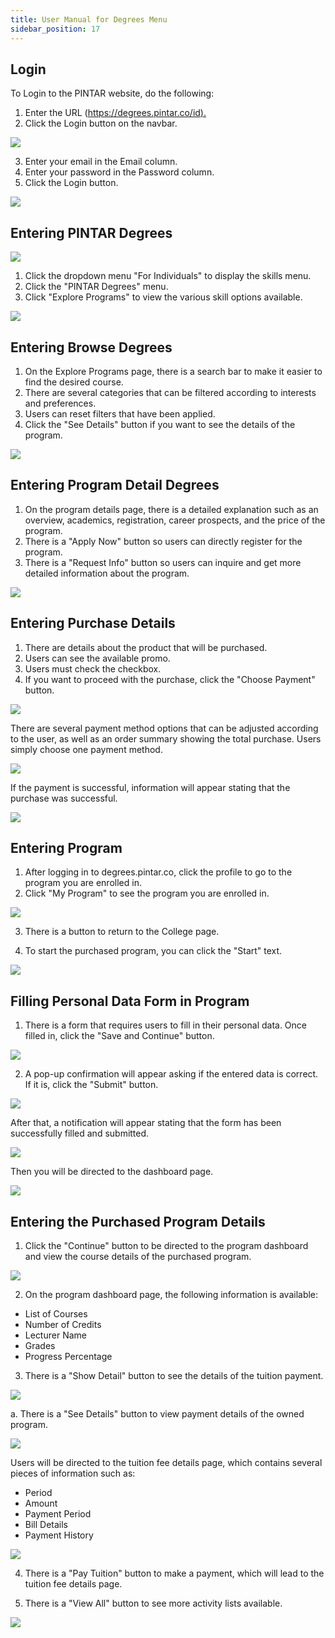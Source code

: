 ```yaml
---
title: User Manual for Degrees Menu
sidebar_position: 17
---
```

## **Login**

To Login to the PINTAR website, do the following:

1. Enter the URL ([https://degrees.pintar.co/id).](https://degrees.pintar.co/id)
2. Click the Login button on the navbar.

![](/img/login_1.png)

3. Enter your email in the Email column.
4. Enter your password in the Password column.
5. Click the Login button.

![](/img/login_1.2.png)

## **Entering PINTAR Degrees**

![](/img/dashboard-degree_eng.png)

1. Click the dropdown menu "For Individuals" to display the skills menu.
2. Click the "PINTAR Degrees" menu.
3. Click "Explore Programs" to view the various skill options available.

![](/img/dashboard-degree_eng2.png)

## **Entering Browse Degrees**

1. On the Explore Programs page, there is a search bar to make it easier to find the desired course.
2. There are several categories that can be filtered according to interests and preferences.
3. Users can reset filters that have been applied.
4. Click the "See Details" button if you want to see the details of the program.

![](/img/degrees-home_eng.png)

## **Entering Program Detail Degrees**

1. On the program details page, there is a detailed explanation such as an overview, academics, registration, career prospects, and the price of the program.
2. There is a "Apply Now" button so users can directly register for the program.
3. There is a "Request Info" button so users can inquire and get more detailed information about the program.

![](/img/degrees-detail_eng.png)

## **Entering Purchase Details**

1. There are details about the product that will be purchased.
2. Users can see the available promo.
3. Users must check the checkbox.
4. If you want to proceed with the purchase, click the "Choose Payment" button.

![](/img/degrees-detailpayment_eng.png)

There are several payment method options that can be adjusted according to the user, as well as an order summary showing the total purchase. Users simply choose one payment method.

![](/img/degrees-payment_id.png)

If the payment is successful, information will appear stating that the purchase was successful.

![](/img/degrees-payment_id.png)

## **Entering Program**

1. After logging in to degrees.pintar.co, click the profile to go to the program you are enrolled in.
2. Click "My Program" to see the program you are enrolled in.

![](/img/my-programs_eng.png)

3. There is a button to return to the College page.

4. To start the purchased program, you can click the "Start" text.

![](/img/dashboard-programsaya_eng.png)

## **Filling Personal Data Form in Program**

1. There is a form that requires users to fill in their personal data. Once filled in, click the "Save and Continue" button.

![](/img/degrees-personaldata_eng.png)

2. A pop-up confirmation will appear asking if the entered data is correct. If it is, click the "Submit" button.

![](/img/degrees-personaldata_eng-3.png)

After that, a notification will appear stating that the form has been successfully filled and submitted.

![](/img/degrees-personaldata_eng-1.png)

Then you will be directed to the dashboard page.

![](/img/degrees-dashboard-detail_eng1.png)

## **Entering the Purchased Program Details**

1. Click the "Continue" button to be directed to the program dashboard and view the course details of the purchased program.

![](/img/degrees-dashboard-detail_eng.png)

2. On the program dashboard page, the following information is available:

* List of Courses
* Number of Credits
* Lecturer Name
* Grades
* Progress Percentage

3. There is a "Show Detail" button to see the details of the tuition payment.

![](/img/degrees-dashboard_eng.png)

a. There is a "See Details" button to view payment details of the owned program.

![](/img/payment-degree_eng.png)

Users will be directed to the tuition fee details page, which contains several pieces of information such as:

* Period
* Amount
* Payment Period
* Bill Details
* Payment History

![](/img/payment-degree_eng2.png)

4. There is a "Pay Tuition" button to make a payment, which will lead to the tuition fee details page.

5. There is a "View All" button to see more activity lists available.

![](/img/degrees-daftarkegiatan_eng.png)
